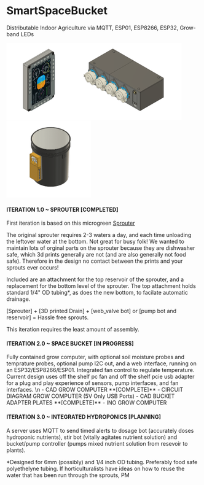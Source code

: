 # SmartSpaceBucket
Distributable Indoor Agriculture via MQTT, ESP01, ESP8266, ESP32, Grow-band LEDs

<img src="https://github.com/connerkward/SmartSpaceBucket/blob/master/screenshots/multi_function_display.png" height="200"><img src="https://github.com/connerkward/SmartSpaceBucket/blob/master/screenshots/web_stackable_doser.png" height="200"><img src="https://github.com/connerkward/SmartSpaceBucket/blob/master/screenshots/grow_computer.png" height="200">

<!---
<img src="https://github.com/connerkward/SmartSpaceBucket/blob/master/Screen%20Shot%202020-07-30%20at%203.01.01%20PM.png" height="200">
-->

<h4>ITERATION 1.0 ~ SPROUTER [COMPLETED]</h4>

First iteration is based on this microgreen [Sprouter](https://www.amazon.com/Deluxe-Kitchen-Sprouter-VICTORIO-VKP1200/dp/B01AJJOJD0/ref=sxts_sxwds-bia-wc-p13n1_0?cv_ct_cx=sprouter&dchild=1&keywords=sprouter&pd_rd_i=B01AJJOJD0&pd_rd_r=98c6fbe5-43cb-46d2-b28d-60167a19037d&pd_rd_w=0nLz4&pd_rd_wg=CAVLj&pf_rd_p=13bf9bc7-d68d-44c3-9d2e-647020f56802&pf_rd_r=NT4WZ26WTYZBTFNQ22DW&psc=1&qid=1596146741&sr=1-1-791c2399-d602-4248-afbb-8a79de2d236f)

The original sprouter requires 2-3 waters a day, and each time unloading the leftover water at the bottom. Not great for busy folk! We wanted to maintain lots of orginal parts on the sprouter because they are dishwasher safe, which 3d prints generally are not (and are also generally not food safe). Therefore in the design no contact between the prints and your sprouts ever occurs!

Included are an attachment for the top reservoir of the sprouter, and a replacement for the bottom level of the sprouter. The top attachment holds standard 1/4" OD tubing*, as does the new bottom, to facilate automatic drainage. 

[Sprouter] + [3D printed Drain] + [web_valve bot] or [pump bot and reservoir] = Hassle free sprouts.

This iteration requires the least amount of assembly.

<h4>ITERATION 2.0 ~ SPACE BUCKET [IN PROGRESS]</h4>
Fully contained grow computer, with optional soil moisture probes and temprature probes, optional pump I2C out, and a web interface, running on an ESP32/ESP8266/ESP01. Integrated fan control to regulate temperature. Current design uses off the shelf pc fan and off the shelf pcie usb adapter for a plug and play experience of sensors, pump interfaces, and fan interfaces. 
\n
  - CAD GROW COMPUTER **[COMPLETE]**
  - CIRCUIT DIAGRAM GROW COMPUTER (5V Only USB Ports)
  - CAD BUCKET ADAPTER PLATES **[COMPLETE]**
  - INO GROW COMPUTER
  
<h4>ITERATION 3.0 ~ INTEGRATED HYDROPONICS [PLANNING]</h4>
A server uses MQTT to send timed alerts to dosage bot (accurately doses hydroponic nutrients), stir bot (vitally agitates nutrient solution) and bucket/pump controller (pumps mixed nutrient solution from resevoir to plants).

*Designed for 6mm (possibly) and 1/4 inch OD tubing. Preferably food safe polyethelyne tubing.
If horticulturalists have ideas on how to reuse the water that has been run through the sprouts, PM

